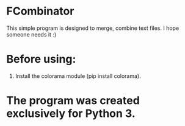 # FCombinator
This simple program is designed to merge, combine text files. I hope someone needs it :)

# Before using:
  1. Install the colorama module (pip install colorama).

# The program was created exclusively for Python 3.
